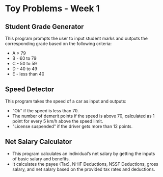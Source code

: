 # Toy Problems - Week 1

## Student Grade Generator
This program prompts the user to input student marks and outputs the corresponding grade based on the following criteria:
- A > 79
- B - 60 to 79
- C - 50 to 59
- D - 40 to 49
- E - less than 40

## Speed Detector
This program takes the speed of a car as input and outputs:
- "Ok" if the speed is less than 70.
- The number of demerit points if the speed is above 70, calculated as 1 point for every 5 km/h above the speed limit.
- "License suspended" if the driver gets more than 12 points.

## Net Salary Calculator
- This program calculates an individual’s net salary by getting the inputs of basic salary and benefits. 
- It calculates the payee (Tax), NHIF Deductions, NSSF Deductions, gross salary, and net salary based on the provided tax rates and deductions.
